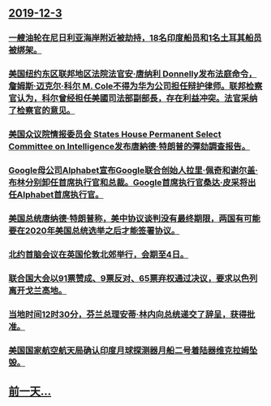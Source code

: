 ## [2019-12-3](/zh/news/2019/12/3/index.md)

### [ 一艘油轮在尼日利亚海岸附近被劫持，18名印度船员和1名土耳其船员被绑架。 ](/zh/news/2019/12/3/一艘油轮在尼日利亚海岸附近被劫持-18名印度船员和1名土耳其船员被绑架.md)
### [ 美国纽约东区联邦地区法院法官安·唐纳利 Donnelly发布法庭命令，詹姆斯·迈克尔·科尔 M. Cole不得为华为公司担任辩护律师。联邦检察官认为，科尔曾经担任美國司法部副部長，存在利益冲突。法官采纳了检察官的意见。 ](/zh/news/2019/12/3/美国纽约东区联邦地区法院法官安-唐纳利-Donnelly发布法庭命令-詹姆斯-迈克尔-科尔-M-Cole不得为华为公.md)
### [ 美国众议院情报委员会 States House Permanent Select Committee on Intelligence发布唐納德·特朗普的彈劾調查报告。 ](/zh/news/2019/12/3/美国众议院情报委员会-States-House-Permanent-Select-Committee-on-Intel.md)
### [ Google母公司Alphabet宣布Google联合创始人拉里·佩奇和谢尔盖·布林分别卸任首席执行官和总裁。Google首席执行官桑达·皮采将出任Alphabet首席执行官。 ](/zh/news/2019/12/3/Google母公司Alphabet宣布Google联合创始人拉里-佩奇和谢尔盖-布林分别卸任首席执行官和总裁-Goog.md)
### [ 美国总统唐纳德·特朗普称，美中协议谈判没有最终期限，两国有可能要在2020年美国总统选举之后才能签署协议。 ](/zh/news/2019/12/3/美国总统唐纳德-特朗普称-美中协议谈判没有最终期限-两国有可能要在2020年美国总统选举之后才能签署协议.md)
### [ 北约首脑会议在英国伦敦北郊举行，会期至4日。 ](/zh/news/2019/12/3/北约首脑会议在英国伦敦北郊举行-会期至4日.md)
### [ 联合国大会以91票赞成、9票反对、65票弃权通过决议，要求以色列离开戈兰高地。 ](/zh/news/2019/12/3/联合国大会以91票赞成-9票反对-65票弃权通过决议-要求以色列离开戈兰高地.md)
### [ 当地时间12时30分，芬兰总理安蒂·林内向总统递交了辞呈，获得批准。 ](/zh/news/2019/12/3/当地时间12时30分-芬兰总理安蒂-林内向总统递交了辞呈-获得批准.md)
### [ 美国国家航空航天局确认印度月球探测器月船二号着陆器维克拉姆坠毁。 ](/zh/news/2019/12/3/美国国家航空航天局确认印度月球探测器月船二号着陆器维克拉姆坠毁.md)
## [前一天...](/zh/news/2019/12/2/index.md)

